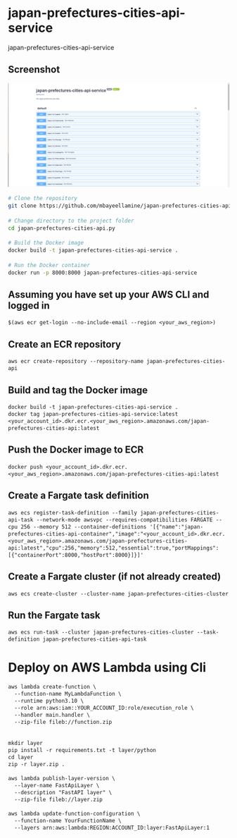 # japan-prefectures-cities-api-service

japan-prefectures-cities-api-service

## Screenshot
![Screenshot](./images/screenshot_.png)

```bash
# Clone the repository
git clone https://github.com/mbayeellamine/japan-prefectures-cities-api.py.git

# Change directory to the project folder
cd japan-prefectures-cities-api.py

# Build the Docker image
docker build -t japan-prefectures-cities-api-service .

# Run the Docker container
docker run -p 8000:8000 japan-prefectures-cities-api-service
```

## Assuming you have set up your AWS CLI and logged in
```
$(aws ecr get-login --no-include-email --region <your_aws_region>)
```

## Create an ECR repository
```
aws ecr create-repository --repository-name japan-prefectures-cities-api
```

## Build and tag the Docker image
```
docker build -t japan-prefectures-cities-api-service .
docker tag japan-prefectures-cities-api-service:latest <your_account_id>.dkr.ecr.<your_aws_region>.amazonaws.com/japan-prefectures-cities-api:latest
```

## Push the Docker image to ECR
```
docker push <your_account_id>.dkr.ecr.<your_aws_region>.amazonaws.com/japan-prefectures-cities-api:latest
```

## Create a Fargate task definition
```
aws ecs register-task-definition --family japan-prefectures-cities-api-task --network-mode awsvpc --requires-compatibilities FARGATE --cpu 256 --memory 512 --container-definitions '[{"name":"japan-prefectures-cities-api-container","image":"<your_account_id>.dkr.ecr.<your_aws_region>.amazonaws.com/japan-prefectures-cities-api:latest","cpu":256,"memory":512,"essential":true,"portMappings":[{"containerPort":8000,"hostPort":8000}]}]'
```

## Create a Fargate cluster (if not already created)
```
aws ecs create-cluster --cluster-name japan-prefectures-cities-cluster
```

## Run the Fargate task
```
aws ecs run-task --cluster japan-prefectures-cities-cluster --task-definition japan-prefectures-cities-api-task
```

# Deploy on AWS Lambda using Cli
```
aws lambda create-function \
  --function-name MyLambdaFunction \
  --runtime python3.10 \
  --role arn:aws:iam::YOUR_ACCOUNT_ID:role/execution_role \
  --handler main.handler \
  --zip-file fileb://function.zip


mkdir layer
pip install -r requirements.txt -t layer/python
cd layer
zip -r layer.zip .

aws lambda publish-layer-version \
  --layer-name FastApiLayer \
  --description "FastAPI layer" \
  --zip-file fileb://layer.zip

aws lambda update-function-configuration \
  --function-name YourFunctionName \
  --layers arn:aws:lambda:REGION:ACCOUNT_ID:layer:FastApiLayer:1

```